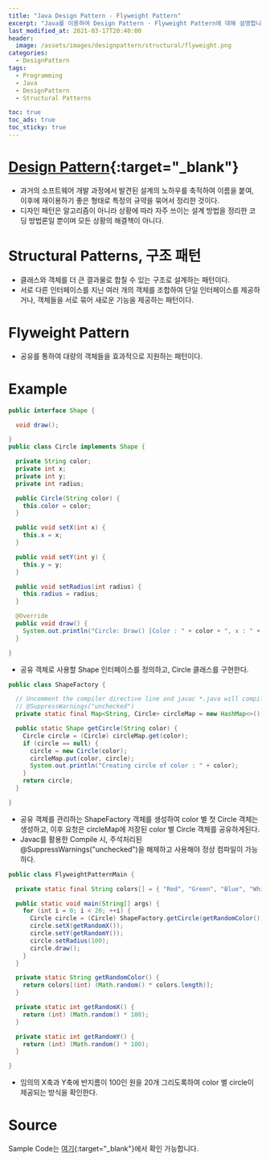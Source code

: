 ```yaml
---
title: "Java Design Pattern - Flyweight Pattern"
excerpt: "Java를 이용하여 Design Pattern - Flyweight Pattern에 대해 설명합니다."
last_modified_at: 2021-03-17T20:40:00
header:
  image: /assets/images/designpattern/structural/flyweight.png
categories:
  - DesignPattern
tags:
  - Programming
  - Java
  - DesignPattern
  - Structural Patterns

toc: true
toc_ads: true
toc_sticky: true
---
```

# [Design Pattern](../designpattern){:target="_blank"}
- 과거의 소프트웨어 개발 과정에서 발견된 설계의 노하우를 축적하여 이름을 붙여, 이후에 재이용하기 좋은 형태로 특정의 규약을 묶어서 정리한 것이다.
- 디자인 패턴은 알고리즘이 아니라 상황에 따라 자주 쓰이는 설계 방법을 정리한 코딩 방법론일 뿐이며 모든 상황의 해결책이 아니다.

# Structural Patterns, 구조 패턴
- 클래스와 객체를 더 큰 결과물로 합칠 수 있는 구조로 설계하는 패턴이다.
- 서로 다른 인터페이스를 지닌 여러 개의 객체를 조합하여 단일 인터페이스를 제공하거나, 객체들을 서로 묶어 새로운 기능을 제공하는 패턴이다.

# Flyweight Pattern
- 공유를 통하여 대량의 객체들을 효과적으로 지원하는 패턴이다.

# Example
```java
public interface Shape {

  void draw();

}
public class Circle implements Shape {

  private String color;
  private int x;
  private int y;
  private int radius;

  public Circle(String color) {
    this.color = color;
  }

  public void setX(int x) {
    this.x = x;
  }

  public void setY(int y) {
    this.y = y;
  }

  public void setRadius(int radius) {
    this.radius = radius;
  }

  @Override
  public void draw() {
    System.out.println("Circle: Draw() [Color : " + color + ", x : " + x + ", y :" + y + ", radius :" + radius);
  }

}
```

- 공유 객체로 사용할 Shape 인터페이스를 정의하고, Circle 클래스를 구현한다.

```java
public class ShapeFactory {

  // Uncomment the compiler directive line and javac *.java will compile properly.
  // @SuppressWarnings("unchecked")
  private static final Map<String, Circle> circleMap = new HashMap<>();

  public static Shape getCircle(String color) {
    Circle circle = (Circle) circleMap.get(color);
    if (circle == null) {
      circle = new Circle(color);
      circleMap.put(color, circle);
      System.out.println("Creating circle of color : " + color);
    }
    return circle;
  }

}
```

- 공유 객체를 관리하는 ShapeFactory 객체를 생성하여 color 별 첫 Circle 객체는 생성하고, 이후 요청은 circleMap에 저장된 color 별 Circle 객체를 공유하게된다.
- Javac를 활용한 Compile 시, 주석처리된 @SuppressWarnings("unchecked")을 해제하고 사용해야 정상 컴파일이 가능하다.

```java
public class FlyweightPatternMain {

  private static final String colors[] = { "Red", "Green", "Blue", "White", "Black" };

  public static void main(String[] args) {
    for (int i = 0; i < 20; ++i) {
      Circle circle = (Circle) ShapeFactory.getCircle(getRandomColor());
      circle.setX(getRandomX());
      circle.setY(getRandomY());
      circle.setRadius(100);
      circle.draw();
    }
  }

  private static String getRandomColor() {
    return colors[(int) (Math.random() * colors.length)];
  }

  private static int getRandomX() {
    return (int) (Math.random() * 100);
  }

  private static int getRandomY() {
    return (int) (Math.random() * 100);
  }

}
```

- 임의의 X축과 Y축에 반지름이 100인 원을 20개 그리도록하여 color 별 circle이 제공되는 방식을 확인한다.

# Source
Sample Code는 [여기](https://github.com/GracefulSoul/designpattern/tree/master/src/main/java/gracefulsoul/structural/flyweight){:target="_blank"}에서 확인 가능합니다.